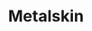 ---
title: Metalskin

combo:
  schools:
    - name:        "Abjuration"
      subschools:  []
      descriptors: []
  componentSpells:
    - "{% spell_link stoneskin %} &times; 2"
  castingTime: "1 standard action"
  range: "Touch"
  target: "Creature touched"
  duration: "1 min./level"
  savingThrow: "Will negates (harmless)"
  spellResistance: "Yes (harmless)"
  materialComponents: ["A piece of adamantine and 500gp worth of diamond dust sprinkled on the target's skin."]
  special: |
    Because the target's skin turns to metal, they are vulnerable to the {% spell_link heat-metal %} spell. Use the table below as a substitute for the one in the spell description.

    |---
    | Round | Metal Temperature | Damage
    |-|-|-
    | 1 | Warm | None
    | 2 | Hot | 2d4 points
    | 3-5 | Searing | 3d6 points
    | 6 | Hot | 2d4 points
    | 7 | Warm | None
    {: #metalskin-heat-metal-damage-table .table .table-bordered .table-hover .table-striped data-caption="Table: Heat Metal Damage" }

  description: |
    The warded creature's skin turns to a shimmering metal, and it gains resistance to blows, cuts, stabs, and slashes as per the normal stoneskin spell. However, this resistance is much higher than normal. The subject gains damage reduction 25/adamantine and magic. (It ignores the first 25 points of damage each time it takes damage from a weapon, though a magic adamantine weapon bypasses the reduction.) Once the spell has prevented a total of 25 points of damage per caster level (maximum 500 points), it is discharged.
---
